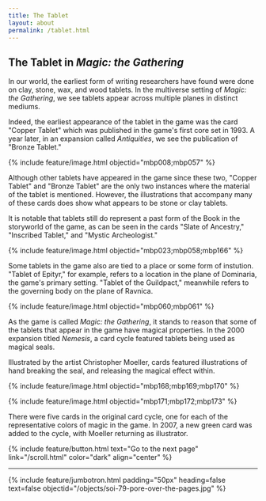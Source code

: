 ```yaml
---
title: The Tablet
layout: about
permalink: /tablet.html
---
```

## The Tablet in *Magic: the Gathering* 

In our world, the earliest form of writing researchers have found were done on clay, stone, wax, and wood tablets. In the multiverse setting of *Magic: the Gathering*, we see tablets appear across multiple planes in distinct mediums.

Indeed, the earliest appearance of the tablet in the game was the card "Copper Tablet" which was published in the game's first core set in 1993. A year later, in an expansion called *Antiquities*, we see the publication of "Bronze Tablet." 

{% include feature/image.html objectid="mbp008;mbp057" %}

Although other tablets have appeared in the game since these two, "Copper Tablet" and "Bronze Tablet" are the only two instances where the material of the tablet is mentioned. However, the illustrations that accompany many of these cards does show what appears to be stone or clay tablets. 

It is notable that tablets still do represent a past form of the Book in the storyworld of the game, as can be seen in the cards "Slate of Ancestry," "Inscribed Tablet," and "Mystic Archeologist."

{% include feature/image.html objectid="mbp023;mbp058;mbp166" %}

Some tablets in the game also are tied to a place or some form of instution. "Tablet of Epityr,"  for example, refers to a location in the plane of Dominaria, the game's primary setting. "Tablet of the Guildpact," meanwhile refers to the governing body on the plane of Ravnica.

{% include feature/image.html objectid="mbp060;mbp061" %}

As the game is called *Magic: the Gathering*, it stands to reason that some of the tablets that appear in the game have magical properties. In the 2000 expansion titled *Nemesis*, a card cycle featured tablets being used as magical seals. 

Illustrated by the artist Christopher Moeller, cards featured illustrations of hand breaking the seal, and releasing the magical effect within.  

{% include feature/image.html objectid="mbp168;mbp169;mbp170" %}

{% include feature/image.html objectid="mbp171;mbp172;mbp173" %}

There were five cards in the original card cycle, one for each of the representative colors of magic in the game. In 2007, a new green card was added to the cycle, with Moeller returning as illustrator.

{% include feature/button.html text="Go to the next page" link="/scroll.html" color="dark" align="center" %}

---
{% include feature/jumbotron.html padding="50px" heading=false text=false objectid="/objects/soi-79-pore-over-the-pages.jpg" %}